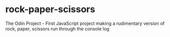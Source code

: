 # rock-paper-scissors

The Odin Project - First JavaScript project making a rudimentary version of rock, paper, scissors run through the console log
